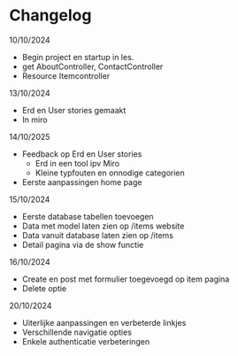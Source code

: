 # Changelog

10/10/2024
* Begin project en startup in les.
* get AboutController, ContactController
* Resource Itemcontroller

13/10/2024
* Erd en User stories gemaakt
* In miro

14/10/2025
* Feedback op Erd en User stories
    * Erd in een tool ipv Miro
    * Kleine typfouten en onnodige categorien
* Eerste aanpassingen home page

15/10/2024
* Eerste database tabellen toevoegen
* Data met model laten zien op /items website
* Data vanuit database laten zien op /items
* Detail pagina via de show functie

16/10/2024
* Create en post met formulier toegevoegd op item pagina
* Delete optie

20/10/2024
* Uiterlijke aanpassingen en verbeterde linkjes
* Verschillende navigatie opties
* Enkele authenticatie verbeteringen
